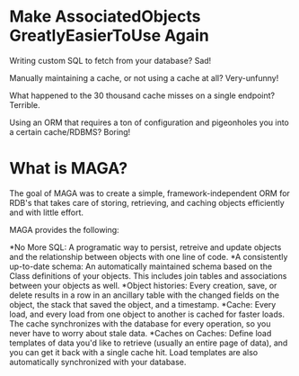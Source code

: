 # Make AssociatedObjects GreatlyEasierToUse Again

Writing custom SQL to fetch from your database?  Sad!

Manually maintaining a cache, or not using a cache at all?  Very-unfunny!

What happened to the 30 thousand cache misses on a single endpoint?  Terrible.

Using an ORM that requires a ton of configuration and pigeonholes you into a certain cache/RDBMS?  Boring!


# What is MAGA?

The goal of MAGA was to create a simple, framework-independent ORM for RDB's that takes care of storing, retrieving, and caching objects efficiently and with little effort.

MAGA provides the following:

*No More SQL: A programatic way to persist, retreive and update objects and the relationship between objects with one line of code.
*A consistently up-to-date schema: An automatically maintained schema based on the Class definitions of your objects.  This includes join tables and associations between your objects as well.
*Object histories: Every creation, save, or delete results in a row in an ancillary table with the changed fields on the object, the stack that saved the object, and a timestamp.
*Cache: Every load, and every load from one object to another is cached for faster loads.  The cache synchronizes with the database for every operation, so you never have to worry about stale data.
*Caches on Caches: Define load templates of data you'd like to retrieve (usually an entire page of data), and you can get it back with a single cache hit.  Load templates are also automatically synchronized with your database.
